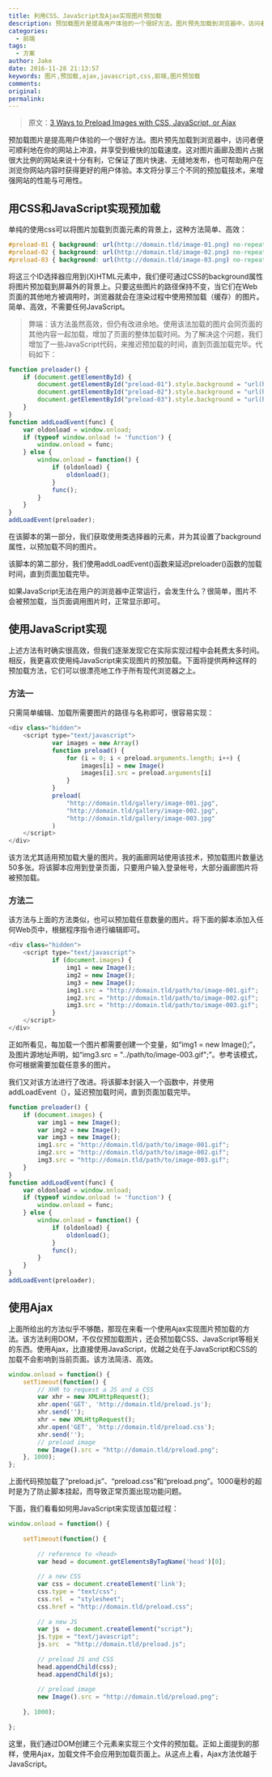 ```yaml
---
title: 利用CSS、JavaScript及Ajax实现图片预加载
description: 预加载图片是提高用户体验的一个很好方法。图片预先加载到浏览器中，访问者便可顺利地在你的网站上冲浪，并享受到极快的加载速度。这对图片画廊及图片占据很大比例的网站来说十分有利，它保证了图片快速、无缝地发布，也可帮助用户在浏览你网站内容时获得更好的用户体验。本文将分享三个不同的预加载技术，来增强网站的性能与可用性。
categories:
  - 前端
tags:
  - 方案
author: Jake
date: 2016-11-28 21:13:57
keywords: 图片,预加载,ajax,javascript,css,前端,图片预加载
comments:
original:
permalink:
---
```


> 原文：[3 Ways to Preload Images with CSS, JavaScript, or Ajax](https://perishablepress.com/3-ways-preload-images-css-javascript-ajax/) 

预加载图片是提高用户体验的一个很好方法。图片预先加载到浏览器中，访问者便可顺利地在你的网站上冲浪，并享受到极快的加载速度。这对图片画廊及图片占据很大比例的网站来说十分有利，它保证了图片快速、无缝地发布，也可帮助用户在浏览你网站内容时获得更好的用户体验。本文将分享三个不同的预加载技术，来增强网站的性能与可用性。

## 用CSS和JavaScript实现预加载

单纯的使用css可以将图片加载到页面元素的背景上，这种方法简单、高效：

```css
#preload-01 { background: url(http://domain.tld/image-01.png) no-repeat -9999px -9999px; }
#preload-02 { background: url(http://domain.tld/image-02.png) no-repeat -9999px -9999px; }
#preload-03 { background: url(http://domain.tld/image-03.png) no-repeat -9999px -9999px; }
```

将这三个ID选择器应用到(X)HTML元素中，我们便可通过CSS的background属性将图片预加载到屏幕外的背景上。只要这些图片的路径保持不变，当它们在Web页面的其他地方被调用时，浏览器就会在渲染过程中使用预加载（缓存）的图片。简单、高效，不需要任何JavaScript。

> 弊端：该方法虽然高效，但仍有改进余地。使用该法加载的图片会同页面的其他内容一起加载，增加了页面的整体加载时间。为了解决这个问题，我们增加了一些JavaScript代码，来推迟预加载的时间，直到页面加载完毕。代码如下：

```js
function preloader() {
    if (document.getElementById) {
        document.getElementById("preload-01").style.background = "url(http://domain.tld/image-01.png) no-repeat -9999px -9999px";
        document.getElementById("preload-02").style.background = "url(http://domain.tld/image-02.png) no-repeat -9999px -9999px";
        document.getElementById("preload-03").style.background = "url(http://domain.tld/image-03.png) no-repeat -9999px -9999px";
    }
}
function addLoadEvent(func) {
    var oldonload = window.onload;
    if (typeof window.onload != 'function') {
        window.onload = func;
    } else {
        window.onload = function() {
            if (oldonload) {
                oldonload();
            }
            func();
        }
    }
}
addLoadEvent(preloader);
```

在该脚本的第一部分，我们获取使用类选择器的元素，并为其设置了background属性，以预加载不同的图片。

该脚本的第二部分，我们使用addLoadEvent()函数来延迟preloader()函数的加载时间，直到页面加载完毕。

如果JavaScript无法在用户的浏览器中正常运行，会发生什么？很简单，图片不会被预加载，当页面调用图片时，正常显示即可。

## 使用JavaScript实现

上述方法有时确实很高效，但我们逐渐发现它在实际实现过程中会耗费太多时间。相反，我更喜欢使用纯JavaScript来实现图片的预加载。下面将提供两种这样的预加载方法，它们可以很漂亮地工作于所有现代浏览器之上。

### 方法一

只需简单编辑、加载所需要图片的路径与名称即可，很容易实现：

```js
<div class="hidden">
    <script type="text/javascript">
            var images = new Array()
            function preload() {
                for (i = 0; i < preload.arguments.length; i++) {
                    images[i] = new Image()
                    images[i].src = preload.arguments[i]
                }
            }
            preload(
                "http://domain.tld/gallery/image-001.jpg",
                "http://domain.tld/gallery/image-002.jpg",
                "http://domain.tld/gallery/image-003.jpg"
            )
    </script>
</div>
```

该方法尤其适用预加载大量的图片。我的画廊网站使用该技术，预加载图片数量达50多张。将该脚本应用到登录页面，只要用户输入登录帐号，大部分画廊图片将被预加载。 

### 方法二

该方法与上面的方法类似，也可以预加载任意数量的图片。将下面的脚本添加入任何Web页中，根据程序指令进行编辑即可。

```js
<div class="hidden">
    <script type="text/javascript">
            if (document.images) {
                img1 = new Image();
                img2 = new Image();
                img3 = new Image();
                img1.src = "http://domain.tld/path/to/image-001.gif";
                img2.src = "http://domain.tld/path/to/image-002.gif";
                img3.src = "http://domain.tld/path/to/image-003.gif";
            }
    </script>
</div>
```

正如所看见，每加载一个图片都需要创建一个变量，如“img1 = new Image();”，及图片源地址声明，如“img3.src = "../path/to/image-003.gif";”。参考该模式，你可根据需要加载任意多的图片。

我们又对该方法进行了改进。将该脚本封装入一个函数中，并使用 addLoadEvent（），延迟预加载时间，直到页面加载完毕。

```js
function preloader() {
    if (document.images) {
        var img1 = new Image();
        var img2 = new Image();
        var img3 = new Image();
        img1.src = "http://domain.tld/path/to/image-001.gif";
        img2.src = "http://domain.tld/path/to/image-002.gif";
        img3.src = "http://domain.tld/path/to/image-003.gif";
    }
}
function addLoadEvent(func) {
    var oldonload = window.onload;
    if (typeof window.onload != 'function') {
        window.onload = func;
    } else {
        window.onload = function() {
            if (oldonload) {
                oldonload();
            }
            func();
        }
    }
}
addLoadEvent(preloader);
```

## 使用Ajax

上面所给出的方法似乎不够酷，那现在来看一个使用Ajax实现图片预加载的方法。该方法利用DOM，不仅仅预加载图片，还会预加载CSS、JavaScript等相关的东西。使用Ajax，比直接使用JavaScript，优越之处在于JavaScript和CSS的加载不会影响到当前页面。该方法简洁、高效。

```js
window.onload = function() {
    setTimeout(function() {
        // XHR to request a JS and a CSS
        var xhr = new XMLHttpRequest();
        xhr.open('GET', 'http://domain.tld/preload.js');
        xhr.send('');
        xhr = new XMLHttpRequest();
        xhr.open('GET', 'http://domain.tld/preload.css');
        xhr.send('');
        // preload image
        new Image().src = "http://domain.tld/preload.png";
    }, 1000);
};
```

上面代码预加载了“preload.js”、“preload.css”和“preload.png”。1000毫秒的超时是为了防止脚本挂起，而导致正常页面出现功能问题。

下面，我们看看如何用JavaScript来实现该加载过程：

```js
window.onload = function() {
 
    setTimeout(function() {
 
        // reference to <head>
        var head = document.getElementsByTagName('head')[0];
 
        // a new CSS
        var css = document.createElement('link');
        css.type = "text/css";
        css.rel  = "stylesheet";
        css.href = "http://domain.tld/preload.css";
 
        // a new JS
        var js  = document.createElement("script");
        js.type = "text/javascript";
        js.src  = "http://domain.tld/preload.js";
 
        // preload JS and CSS
        head.appendChild(css);
        head.appendChild(js);
 
        // preload image
        new Image().src = "http://domain.tld/preload.png";
 
    }, 1000);
 
};
```

这里，我们通过DOM创建三个元素来实现三个文件的预加载。正如上面提到的那样，使用Ajax，加载文件不会应用到加载页面上。从这点上看，Ajax方法优越于JavaScript。
